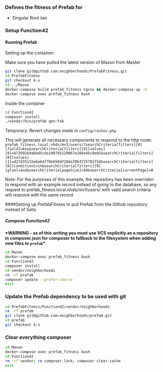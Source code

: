 ### Defines the fitness of Prefab for
* Singular Root `DAO`

### Setup Function42

#### Running Prefab 
Setting up the container:

Make sure you have pulled the latest version of Mason from Master
``` bash
git clone git@github.com:neighborhoods/PrefabFitness.git
cd PrefabFitness
git checkout 4.x
cd ../Mason
docker-compose build prefab_fitness nginx && docker-compose up -d
docker-compose exec prefab_fitness bash
```

Inside the container
```bash
cd Function42
composer install
./vendor/bin/prefab gen:fab
```
Temporary: Revert changes made in `config/routes.php`

This will generate all necessary components to respond to the http route:
`prefab_fitness.local.nhds/mv1/users/?searchCriteria[filters][0][field]=key&searchCriteria[filters][0][values][0]=b73992e9abbd5cda1807d5129067a166e4bc9e02&searchCriteria[filters][0][values][1]=d27d35132e6eb4776b658df28da70b3725781f54&searchCriteria[filters][0][condition]=in&searchCriteria[filters][0][glue]=and&searchCriteria[pageSize]=50&searchCriteria[currentPage]=0`

Note: For the purposes of this example, the repository has been overriden to respond with an example record instead of going to the database, so any request to prefab_fitness.local.nhds/mv1/users/ with valid search criteria will respond with the same record

####Setting up PrefabFitness to pull Prefab from the Github repository instead of Satis
##### Compose Function42
**\*WARNING - as of this writing you must use VCS explicitly as a repository in composer.json for composer to fallback to the filesystem when adding new files to `prefab`\***
```bash
cd Mason
docker-compose exec prefab_fitness bash
cd Function42
composer install
cd vendor/neighborhoods
rm -rf prefab
composer update --prefer-source
exit
```

### Update the Prefab dependency to be used with git

```bash
cd PrefabFitness/Function42/vendor/neighborhoods
rm -rf prefab
git clone git@github.com:neighborhoods/prefab.git
cd prefab
git checkout 4.x
```

### Clear everything composer

```bash
cd Mason
docker-compose exec prefab_fitness bash
cd Function42
rm -rf vendor; rm composer.lock; composer clear-cache
exit
```

